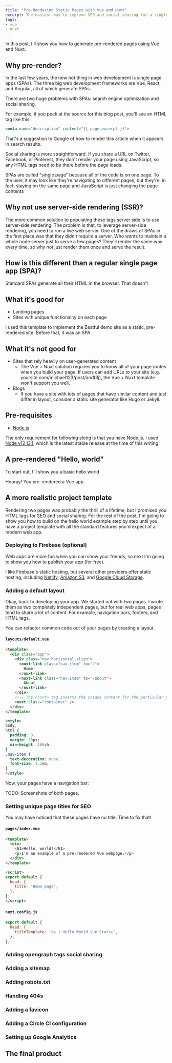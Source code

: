 ```yaml
---
title: "Pre-Rendering Static Pages with Vue and Nuxt"
excerpt: The easiest way to improve SEO and social sharing for a single-page app.
tags:
- vue
- nuxt
---
```


In this post, I'll show you how to generate pre-rendered pages using Vue and Nuxt.

## Why pre-render?

In the last few years, the new hot thing in web development is single page apps (SPAs). The three big web development frameworks are Vue, React, and Angular, all of which generate SPAs.

There are two huge problems with SPAs: search engine optimization and social sharing.

For example, if you peek at the source for this blog post, you'll see an HTML tag like this:

```html
<meta name="description" content="{{ page.excerpt }}">
```

That's a suggestion to Google of how to render this article when it appears in search results.

Social sharing is more straightforward. If you share a URL on Twitter, Facebook, or Pinterest, they don't render your page using JavaScript, so any HTML tags need to be there before the page loads.

SPAs are called "single page" because all of the code is on one page. To the user, it may look like they're navigating to different pages, but they're, in fact, staying on the same page and JavaScript is just changing the page contents

## Why not use server-side rendering (SSR)?

The more common solution to populating these tags server side is to use server-side rendering. The problem is that, to leverage server-side rendering, you need to run a live web server. One of the draws of SPAs in the first place was that they didn't require a server. Who wants to maintain a whole node server just to serve a few pages? They'll render the same way every time, so why not just render them once and serve the result.

## How is this different than a regular single page app (SPA)?

Standard SPAs generate all their HTML in the browser. That doesn't

## What it's good for

* Landing pages
* Sites with unique functionality on each page

I used this template to implement the Zestful demo site as a static, pre-rendered site. Before that, it was an SPA

## What it's not good for

* Sites that rely heavily on user-generated content
  * The Vue + Nuxt solution requires you to know all of your page routes when you build your page. If users can add URLs to your site (e.g. yoursite.com/michael123/post/andf3j), the Vue + Nuxt template won't support you well.
* Blogs
  * If you have a site with lots of pages that have similar content and just differ in layout, consider a static site generator like Hugo or Jekyll.

## Pre-requisites

* [Node.js](https://nodejs.org/en/download/)

The only requirement for following along is that you have Node.js. I used [Node v12.13.1](https://nodejs.org/dist/v12.13.1/), which is the latest stable release at the time of this writing.

## A pre-rendered "Hello, world"

To start out, I'll show you a basic hello world 

Hooray! You pre-rendered a Vue app.

## A more realistic project template

Rendering two pages was probably the thrill of a lifetime, but I promised you HTML tags for SEO and social sharing. For the rest of the post, I'm going to show you how to build on the hello world example step by step until you have a project template with all the standard features you'd expect of a modern web app.

### Deploying to Firebase (optional)

Web apps are more fun when you can show your friends, so next I'm going to show you how to publish your app (for free).

I like Firebase's static hosting, but several other providers offer static hosting, including [Netlify](https://www.netlify.com/blog/2016/10/27/a-step-by-step-guide-deploying-a-static-site-or-single-page-app/), [Amazon S3](https://docs.aws.amazon.com/AmazonS3/latest/dev/WebsiteHosting.html), and [Google Cloud Storage](https://cloud.google.com/storage/docs/hosting-static-website).

### Adding a default layout

Okay, back to developing your app. We started out with two pages. I wrote them as two completely independent pages, but for real web apps, pages tend to share a lot of content. For example, navigation bars, footers, and HTML tags.

You can refactor common code out of your pages by creating a layout.

#### `layouts/default.vue`

```html
<template>
  <div class="app">
    <div class="nav horizontal-align">
      <nuxt-link class="nav-item" to="/">
        Home
      </nuxt-link>
      <nuxt-link class="nav-item" to="/about">
        About
      </nuxt-link>
    </div>
    <!-- The <nuxt> tag inserts the unique content for the particular page -->
    <nuxt class="container" />
  </div>
</template>

<style>
body,
html {
  padding: 0;
  margin: 20px;
  min-height: 100vh;
}
.nav-item {
  text-decoration: none;
  font-size: 1.2em;
}
</style>
```

Now, your pages have a navigation bar:

TODO: Screenshots of both pages.

### Setting unique page titles for SEO

You may have noticed that these pages have no title. Time to fix that!

#### `pages/index.vue`

```html
<template>
  <div>
    <h1>Hello, world!</h1>
    <p>I'm an example of a pre-rendered Vue webpage.</p>
  </div>
</template>

<script>
export default {
  head: {
    title: 'Home page',
  },
};
</script>
```

#### `nuxt.config.js`

```javascript
export default {
  head: {
    titleTemplate: '%s | Hello World Vue Static',
  },
};
```

### Adding opengraph tags social sharing

### Adding a sitemap

### Adding robots.txt

### Handling 404s

### Adding a favicon

### Adding a Circle CI configuration

### Setting up Google Analytics

## The final product
